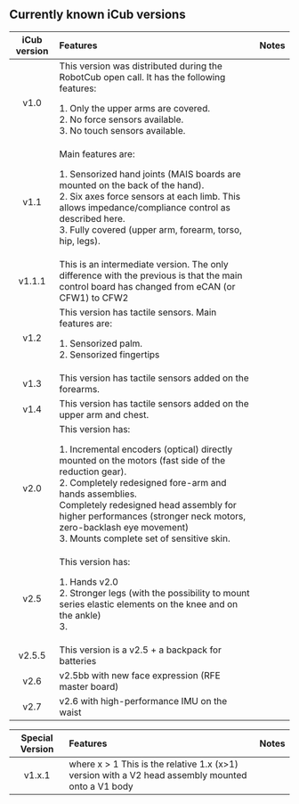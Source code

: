 ## Currently known iCub versions

| iCub version | Features | Notes | 
| :--: | :--| :--| 
| v1.0	| This version was distributed during the RobotCub open call. It has the following features: <p> 1. Only the upper arms are covered. <br> 2. No force sensors available. <br> 3. No touch sensors available. </p> | | 
| v1.1 |	Main features are: <p> 1. Sensorized hand joints (MAIS boards are mounted on the back of the hand). <br> 2. Six axes force sensors at each limb. This allows impedance/compliance control as described here.<br> 3. Fully covered (upper arm, forearm, torso, hip, legs). | |
|v1.1.1	| This is an intermediate version. The only difference with the previous is that the main control board has changed from eCAN (or CFW1) to CFW2 | |
| v1.2 |	This version has tactile sensors. Main features are: <p> 1. Sensorized palm.<br> 2. Sensorized fingertips </p>| |
| v1.3 |	This version has tactile sensors added on the forearms. | |
| v1.4 |	This version has tactile sensors added on the upper arm and chest. | |
| v2.0 |	This version has: <p> 1. Incremental encoders (optical) directly mounted on the motors (fast side of the reduction gear). <br> 2. Completely redesigned fore-arm and hands assemblies. <br> Completely redesigned head assembly for higher performances (stronger neck motors, zero-backlash eye movement) <br> 3. Mounts complete set of sensitive skin.
| v2.5 | This version has: <p>  1. Hands v2.0 <br> 2. Stronger legs (with the possibility to mount series elastic elements on the knee and on the ankle) <br> 3.  | 
| v2.5.5| This version is a v2.5 + a backpack for batteries | | 
| v2.6 | v2.5bb with new face expression (RFE master board) | |
| v2.7 | v2.6 with high-performance IMU on the waist | |


|Special Version |	Features | Notes |
| :---:| :---| :---|
| v1.x.1 | where x > 1 This is the relative 1.x (x>1) version with a V2 head assembly mounted onto a V1 body | |